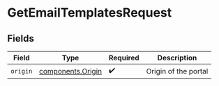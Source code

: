 # GetEmailTemplatesRequest


## Fields

| Field                                              | Type                                               | Required                                           | Description                                        |
| -------------------------------------------------- | -------------------------------------------------- | -------------------------------------------------- | -------------------------------------------------- |
| `origin`                                           | [components.Origin](../../models/shared/origin.md) | :heavy_check_mark:                                 | Origin of the portal                               |
